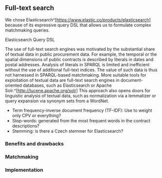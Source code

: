 ## Full-text search

<!--
### Implementation notes

* Start a new Clojure project `matchmaker-elasticsearch`.
* Only command-line interface (~ minimum viable product)
* Copy and paste code from the previous matchmaker.
* Custom benchmark manipulating data in the Elasticsearch endpoint.
* Matchmaker is provided as a component (e.g., mount) 
* Elasticsearch interactions are done via the `elastisch` library.
* Extensive configuration in EDN.
* Produces results in EDN.

* Use an asymmetric similarity metric for prices. Lower-priced contracts are preferred.
-->

We chose Elasticsearch^[<https://www.elastic.co/products/elasticsearch>] because of its expressive query DSL that allows us to formulate complex matchmaking queries.

Elasticsearch Query DSL

The use of full-text search engines was motivated by the substantial share of textual data in public procurement data.
For example, the temporal or the spatial dimensions of public contracts is described by literals in dates and postal addresses.
Analysis of literals in SPARQL is limited and inefficient without the use of additional full-text indices.
The value of such data is thus not harnessed in SPARQL-based matchmaking.
More suitable tools for exploitation of textual data are full-text search engines in document-oriented databases, such as Elasticsearch or Apache Solr.^[<http://lucene.apache.org/solr>]
This approach also opens doors for linguistic analysis of textual data, such as normalization via a lemmatizer or query expansion via synonym sets from a WordNet.

<!--
Try the SIREn extension for Elasticsearch or stick with vanilla Elasticsearch?
SIREn allows to index deeply nested data.
-->

* Term frequency-inverse document frequency (TF-IDF): Use to weight only CPV or everything?
* Stop-words: generated from the most frequent words in the contract descriptions?
* Stemming: is there a Czech stemmer for Elasticsearch?

<!--
Comparison of CBR systems with information retrieval systems is in [@Richter2013, p. 525].
-->

### Benefits and drawbacks

### Matchmaking

### Implementation

<!--
Implementation note:
If bidder was not awarded any tender, find similar bidders via their description in ARES.
If bidder's description is not found in ARES, an ad hoc request is issued to the ARES API to fetch its description and run it through ETL.

Use a learning to rank plugin? <https://github.com/o19s/elasticsearch-learning-to-rank>
Use boosting by recency via scripting?
Custom similarity based on overlaps in description. <http://stefansavev.com/blog/custom-similarity-for-elasticsearch>
It is possible to implement ES plugins in Clojure. <https://github.com/dakrone/elasticsearch-clojure-plugin>
-->
